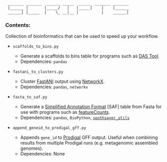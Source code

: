 ```
 _______ _______  ______ _____  _____  _______ _______
 |______ |       |_____/   |   |_____]    |    |______
 ______| |_____  |    \_ __|__ |          |    ______|

```
### Contents:
Collection of bioinformatics that can be used to speed up your workflow.

* `scaffolds_to_bins.py`
	- Generate a scaffolds to bins table for programs such as [DAS Tool](https://github.com/cmks/DAS_Tool).
	- Dependencies: `pandas`
* `fastani_to_clusters.py`
	- Cluster [FastANI](https://github.com/ParBLiSS/FastANI) output using [NetworkX](https://github.com/networkx/networkx).
	- Dependencies: `pandas`, `networkx`

* `fasta_to_saf.py`
	- Generate a [Simplified Annotation Format](https://rdrr.io/bioc/Rsubread/man/featureCounts.html) [SAF] table from Fasta for use with programs such as [featureCounts](http://subread.sourceforge.net/).
	- Dependencies: `pandas`, `BioPython`, [`soothsayer_utils`](https://github.com/jolespin/soothsayer_utils)

* `append_geneid_to_prodigal_gff.py`
	- Appends `gene_id` to [Prodigal](https://github.com/hyattpd/Prodigal) GFF output.  Useful when combining results from multiple Prodigal runs (e.g. metagenomic assembled genomes). 
	- Dependencies: None
